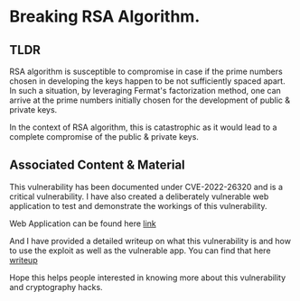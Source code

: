 # Breaking RSA Algorithm. 

## TLDR 
RSA algorithm is susceptible to compromise in case if the prime numbers chosen in developing the keys happen to be not sufficiently spaced apart. 
In such a situation, by leveraging Fermat's factorization method, one can arrive at the prime numbers initially chosen for the development of public & private keys.

In the context of RSA algorithm, this is catastrophic as it would lead to a complete compromise of the public & private keys.

## Associated Content & Material

This vulnerability has been documented under CVE-2022-26320 and is a critical vulnerability. 
I have also created a deliberately vulnerable web application to test and demonstrate the workings of this vulnerability. 

Web Application can be found here [link](https://github.com/amnigam/tutorials/tree/main/rsabreak)

And I have provided a detailed writeup on what this vulnerability is and how to use the exploit as well as the vulnerable app. 
You can find that here [writeup](https://medium.com/@king.amit95/breaking-rsa-algorithm-fermats-surprise-554768a707ea)

Hope this helps people interested in knowing more about this vulnerability and cryptography hacks. 
